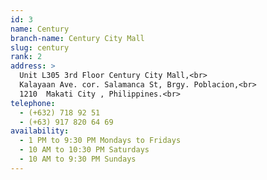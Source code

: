 ```yaml
---
id: 3
name: Century
branch-name: Century City Mall
slug: century
rank: 2
address: > 
  Unit L305 3rd Floor Century City Mall,<br>
  Kalayaan Ave. cor. Salamanca St, Brgy. Poblacion,<br>
  1210  Makati City , Philippines.<br>
telephone: 
  - (+632) 718 92 51
  - (+63) 917 820 64 69
availability:
  - 1 PM to 9:30 PM Mondays to Fridays
  - 10 AM to 10:30 PM Saturdays
  - 10 AM to 9:30 PM Sundays
---
```

